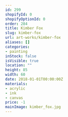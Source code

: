 ```yaml
---
id: 299
shopifyId: 0
shopifyOptionId: 0
order: 284
title: Kimber Fox
slug: kimber-fox
url: art-works/kimber-fox
aliases: []
categories:
- painting
inStock: false
isVisible: true
location: ""
height: 85
width: 60
date: 2018-01-01T00:00:00Z
materials:
- acrylic
- ink
- canvas
price: -1
mainImage: kimber_fox.jpg
---
```

